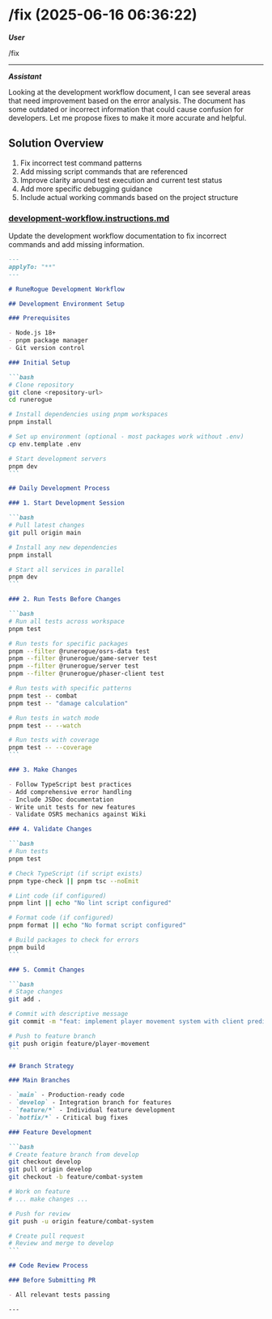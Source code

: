 <!-- Generated by SpecStory -->

# /fix (2025-06-16 06:36:22)

_**User**_

/fix

---

_**Assistant**_

Looking at the development workflow document, I can see several areas that need improvement based on the error analysis. The document has some outdated or incorrect information that could cause confusion for developers. Let me propose fixes to make it more accurate and helpful.

## Solution Overview

1. Fix incorrect test command patterns
2. Add missing script commands that are referenced
3. Improve clarity around test execution and current test status
4. Add more specific debugging guidance
5. Include actual working commands based on the project structure

### [development-workflow.instructions.md](file:///c%3A/Users/aggis/GitHub/runerogue/.github/instructions/development-workflow.instructions.md)

Update the development workflow documentation to fix incorrect commands and add missing information.

````markdown
---
applyTo: "**"
---

# RuneRogue Development Workflow

## Development Environment Setup

### Prerequisites

- Node.js 18+
- pnpm package manager
- Git version control

### Initial Setup

```bash
# Clone repository
git clone <repository-url>
cd runerogue

# Install dependencies using pnpm workspaces
pnpm install

# Set up environment (optional - most packages work without .env)
cp env.template .env

# Start development servers
pnpm dev
```

## Daily Development Process

### 1. Start Development Session

```bash
# Pull latest changes
git pull origin main

# Install any new dependencies
pnpm install

# Start all services in parallel
pnpm dev
```

### 2. Run Tests Before Changes

```bash
# Run all tests across workspace
pnpm test

# Run tests for specific packages
pnpm --filter @runerogue/osrs-data test
pnpm --filter @runerogue/game-server test
pnpm --filter @runerogue/server test
pnpm --filter @runerogue/phaser-client test

# Run tests with specific patterns
pnpm test -- combat
pnpm test -- "damage calculation"

# Run tests in watch mode
pnpm test -- --watch

# Run tests with coverage
pnpm test -- --coverage
```

### 3. Make Changes

- Follow TypeScript best practices
- Add comprehensive error handling
- Include JSDoc documentation
- Write unit tests for new features
- Validate OSRS mechanics against Wiki

### 4. Validate Changes

```bash
# Run tests
pnpm test

# Check TypeScript (if script exists)
pnpm type-check || pnpm tsc --noEmit

# Lint code (if configured)
pnpm lint || echo "No lint script configured"

# Format code (if configured)
pnpm format || echo "No format script configured"

# Build packages to check for errors
pnpm build
```

### 5. Commit Changes

```bash
# Stage changes
git add .

# Commit with descriptive message
git commit -m "feat: implement player movement system with client prediction"

# Push to feature branch
git push origin feature/player-movement
```

## Branch Strategy

### Main Branches

- `main` - Production-ready code
- `develop` - Integration branch for features
- `feature/*` - Individual feature development
- `hotfix/*` - Critical bug fixes

### Feature Development

```bash
# Create feature branch from develop
git checkout develop
git pull origin develop
git checkout -b feature/combat-system

# Work on feature
# ... make changes ...

# Push for review
git push -u origin feature/combat-system

# Create pull request
# Review and merge to develop
```

## Code Review Process

### Before Submitting PR

- All relevant tests passing

---
````
